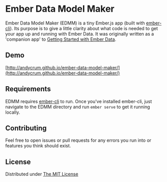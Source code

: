 # Ember Data Model Maker
Ember Data Model Maker (EDMM) is a tiny Ember.js app (built with [ember-cli](https://github.com/stefanpenner/ember-cli)). Its purpose is to give a little clarity about what code is needed to get your app up and running with Ember Data. It was originally written as a 'companion app' to [Getting Started with Ember Data](http://andycrum.com/2014/06/02/getting-started-with-ember-data/).

## Demo
[http://andycrum.github.io/ember-data-model-maker/](http://andycrum.github.io/ember-data-model-maker/)

## Requirements
EDMM requires [ember-cli](https://github.com/stefanpenner/ember-cli) to run. Once you've installed ember-cli, just navigate to the EDMM directory and run `ember serve` to get it running locally.

## Contributing
Feel free to open issues or pull requests for any errors you run into or features you think should exist.

## License
Distributed under [The MIT License](https://github.com/andycrum/ember-data-model-maker/blob/master/LICENSE.md)